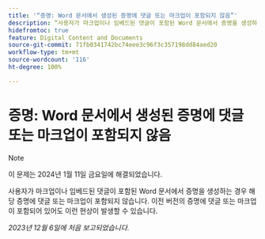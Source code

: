 ```yaml
---
title: '“증명: Word 문서에서 생성된 증명에 댓글 또는 마크업이 포함되지 않음”'
description: “사용자가 마크업이나 임베드된 댓글이 포함된 Word 문서에서 증명을 생성하는 경우 해당 증명에 댓글 또는 마크업이 포함되지 않습니다. 이전 버전의 증명에 댓글 또는 마크업이 포함되어 있어도 이런 현상이 발생할 수 있습니다.”
hidefromtoc: true
feature: Digital Content and Documents
source-git-commit: 71fb0341742bc74eee3c96f3c357198dd84aed20
workflow-type: tm+mt
source-wordcount: '116'
ht-degree: 100%

---
```



# 증명: Word 문서에서 생성된 증명에 댓글 또는 마크업이 포함되지 않음

>[!NOTE]
>
>이 문제는 2024년 1월 11일 금요일에 해결되었습니다.

<!--WF and EFP TOCs-->

사용자가 마크업이나 임베드된 댓글이 포함된 Word 문서에서 증명을 생성하는 경우 해당 증명에 댓글 또는 마크업이 포함되지 않습니다. 이전 버전의 증명에 댓글 또는 마크업이 포함되어 있어도 이런 현상이 발생할 수 있습니다.

_2023년 12월 6일에 처음 보고되었습니다._
